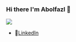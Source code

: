 ### Hi there I'm Abolfazl 🙂
![](https://i.pinimg.com/originals/b9/49/c8/b949c86a570df07a7440abe39405834c.gif)
 
- 📄[LinkedIn](https://www.linkedin.com/in/abolfazlpanahiazar) 
